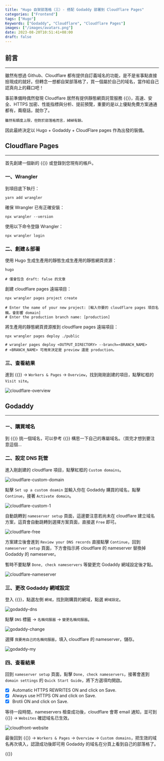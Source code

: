 ```yaml
---
title: "Hugo 自架部落格（三）- 搭配 Godaddy 部署到 Cloudflare Pages"
categories: ["Frontend"]
tags: ["Hugo"]
Keywords: ["Godaddy", "Cloudflare", "Cloudflare Pages"]
images: ["/images/avatars.png"]
date: 2023-08-20T10:51:41+08:00
draft: false
---
```


## 前言
---

雖然有想過 Github、Cloudflare 都有提供自訂義域名的功能，是不是省事點直接撿現成的就好。但轉念一想都自架部落格了，買一個屬於自己的域名，當作給自己認真向上的藉口吧！

事前準備時偶然發現 Cloudflare 居然有提供靜態網頁託管服務 {{<NewTabLink href="https://pages.cloudflare.com/" title="Cloudflare Pages">}}，高速、安全、HTTPS 加密、性能指標與分析、提前預覽，重要的是以上優點免費方案通通都有，甭廢話，就你了。

```shell
雖然有額度上限，但對於部落格而言，綽綽有餘。
```

因此最終決定以 Hugo + Godaddy + CloudFlare pages 作為出發的裝備。

## Cloudflare Pages
---

首先創建一個新的 {{<NewTabLink href="https://dash.cloudflare.com/sign-up/workers-and-pages" title="Cloudflare帳戶">}} 或登錄到您現有的帳戶。

### 一、Wrangler

到項目底下執行：
```shell
yarn add wrangler
```

確保 Wrangler 已有正確安裝：
```shell
npx wrangler --version
```

使用以下命令登錄 Wrangler：
```shell
npx wrangler login
```

### 二、創建＆部署

使用 Hugo 生成生產用的靜態生成生產用的靜態網頁資源：
```shell
hugo

# 僅會包含 draft: false 的文章
```

創建 cloudflare pages 遠端項目：
```shell
npx wrangler pages project create

# Enter the name of your new project: [輸入你要的 cloudflare pages 項目名稱，會影響 domain]
# Enter the production branch name: [production]
```

將生產用的靜態網頁資源推到 cloudflare pages 遠端項目：
```shell
npx wrangler pages deploy ./public

# wrangler pages deploy <OUTPUT_DIRECTORY> --branch=<BRANCH_NAME>
# <BRANCH_NAME> 可用來決定是 preview 還是 production。
```

### 三、查看結果

進到 {{<NewTabLink href="https://dash.cloudflare.com/" title="Dashboard">}} -> `Workers & Pages` -> `Overview`，找到剛剛創建的項目，點擊紅框的 `Visit site`。

![cloudflare-overview](/images/cloudflare/cloudflare-overview.png)

## Godaddy
---

### ㄧ、購買域名

到 {{<NewTabLink href="https://tw.godaddy.com/" title="官網">}} 挑一個域名，可以參考 {{<NewTabLink href="https://www.wfublog.com/2014/04/how-to-choose-a-domain-name-sop.html?m=1" title="網址/網域 命名的要點 + 流程SOP(筆記)">}} 構思一下自己的專屬域名。（買完才想到要注意這個...

### 二、設定 DNS 託管

進入剛創建的 cloudflare 項目，點擊紅框的 `Custom domains`。

![cloudflare-custom-domain](/images/cloudflare/cloudflare-custom-domain.png)

點擊 `Set up a custom doamin` 並輸入你在 Godaddy 購買的域名，點擊 `Continue`，接著 `Activate domain`。

![cloudflare-custom-1](/images/cloudflare/cloudflare-custom-1.png)

自動跳轉到 `nameserver setup` 頁面，這邊要注意若尚未在 cloudflare 建立域名方案，這頁會自動跳轉到選擇方案頁面，直接選 `Free` 即可。

![cloudflare-free](/images/cloudflare/cloudflare-free.png)

方案建立後會進到 `Review your DNS records` 直接點擊 `Continue`，回到 `nameserver setup` 頁面，下方會指示將 cloudflare 的 nameserver 替換掉 Godaddy 的 nameserver。

暫時不要點擊 `Done, check nameservers` 等變更完 Godaddy 網域設定後才點。

![cloudflare-nameserver](/images/cloudflare/cloudflare-nameserver.png)

### 三、更改 Godaddy 網域設定

登入 {{<NewTabLink href="https://dashboard.godaddy.com/venture/domain" title="Godaddy Dashboard">}}，點選左側 `網域`，找到剛購買的網域，點選 `網域設定`。

![godaddy-dns](/images/godaddy/godaddy-dns.png)

點擊 `DNS` 標籤 -> `名稱伺服器` -> `變更名稱伺服器`。

![godaddy-change](/images/godaddy/godaddy-change.png)

選擇 `我要用自己的名稱伺服器`，填入 cloudflare 的 nameserver，儲存。

![godaddy-my](/images/godaddy/godaddy-my.png)

### 四、查看結果

回到 `nameserver setup` 頁面，點擊 `Done, check nameservers`，接著會進到 `domain settings` 的 `Quick Start Guide`，將下方選項均開啟。

 - [x] Automatic HTTPS REWRITES ON and click on Save.
 - [x] Always use HTTPS ON and click on Save.
 - [x] Brotli ON and click on Save.

等待一段時間，nameservers 檢查成功後，cloudflare 會寄 email 通知，並可到 {{<NewTabLink href="https://dash.cloudflare.com/" title="Dashboard">}} -> `Websites` 確認域名已生效。

![cloudfront-website](/images/cloudflare/cloudfront-website.png)

最後回到 {{<NewTabLink href="https://dash.cloudflare.com/" title="Dashboard">}} -> `Workers & Pages` -> `Overview` -> `Custom domains`，把生效的域名再次填入，認證成功後即可用 Godaddy 的域名在分頁上看到自己的部落格了。

{{<NextArticle href="/articles/create-blog-4-seo" article="Hugo 自架部落格（四）- SEO">}}
